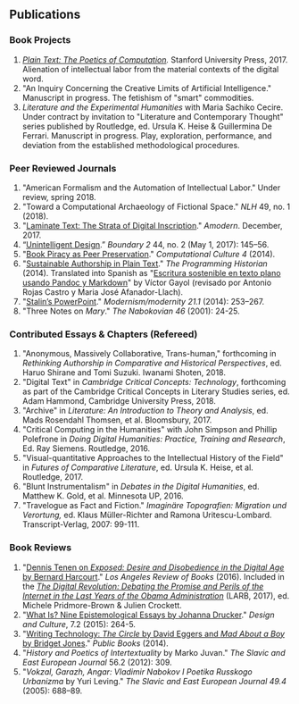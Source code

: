 ## Publications

### Book Projects

1. *[Plain Text: The Poetics of
   Computation](http://www.sup.org/books/title/?id=26821).* Stanford
University Press, 2017. Alienation of intellectual labor from the material
contexts of the digital word.
2. "An Inquiry Concerning the Creative Limits of Artificial Intelligence."
   Manuscript in progress. The fetishism of "smart" commodities.
3. *Literature and the Experimental Humanities* with Maria Sachiko Cecire.
   Under contract by invitation to "Literature and Contemporary Thought"
series published by Routledge, ed.  Ursula K. Heise & Guillermina De Ferrari.
Manuscript in progress. Play, exploration, performance, and deviation from the
established methodological procedures.

### Peer Reviewed Journals

1. "American Formalism and the Automation of Intellectual Labor." Under
   review, spring 2018.
1. "Toward a Computational Archaeology of Fictional Space." *NLH* 49, no. 1
   (2018).
2. "[Laminate Text: The Strata of Digital Inscription](http://amodern.net/article/laminate-text/)."
   *Amodern*. December, 2017.
3. “[Unintelligent
   Design](http://boundary2.dukejournals.org/content/44/2/145.abstract).”
*Boundary 2* 44, no. 2 (May 1, 2017): 145–56.
4. "[Book Piracy as Peer
   Preservation](http://computationalculture.net/article/book-piracy-as-peer-preservation)."
*Computational Culture 4* (2014).
5. "[Sustainable Authorship in Plain
   Text](http://programminghistorian.org/lessons/sustainable-authorship-in-plain-text-using-pandoc-and-markdown)."
*The Programming Historian* (2014). Translated into Spanish as "[Escritura
sostenible en texto plano usando Pandoc y
Markdown](http://programminghistorian.org/es/lecciones/escritura-sostenible-usando-pandoc-y-markdown)"
by Víctor Gayol (revisado por Antonio Rojas Castro y Maria José
Afanador-Llach).
6. "[Stalin’s
   PowerPoint](http://muse.jhu.edu/journals/modernism-modernity/v021/21.1.tenen.html)."
*Modernism/modernity 21.1* (2014): 253–267.
7. "Three Notes on *Mary*." *The Nabokovian 46* (2001): 24-25.

### Contributed Essays & Chapters (Refereed)

1. "Anonymous, Massively Collaborative, Trans-human," forthcoming in
   *Rethinking Authorship in Comparative and Historical Perspectives*, ed.
Haruo Shirane and Tomi Suzuki.  Iwanami Shoten, 2018.
2. "Digital Text" in *Cambridge Critical Concepts: Technology*, forthcoming as
   part of the Cambridge Critical Concepts in Literary Studies series, ed.
Adam Hammond, Cambridge University Press, 2018.
3. "Archive" in *Literature: An Introduction to Theory and Analysis*, ed. Mads
   Rosendahl Thomsen, et al. Bloomsbury, 2017.
4. "Critical Computing in the Humanities" with John Simpson and Phillip
   Polefrone in *Doing Digital Humanities: Practice, Training and Research*,
Ed. Ray Siemens. Routledge, 2016.
5. "Visual-quantitative Approaches to the Intellectual History of the Field"
   in *Futures of Comparative Literature*, ed. Ursula K. Heise, et al.
Routledge, 2017.
6. "Blunt Instrumentalism" in *Debates in the Digital Humanities*, ed.
   Matthew K. Gold, et al. Minnesota UP, 2016.
7. "Travelogue as Fact and Fiction." *Imaginäre Topografien: Migration und
   Verortung,* ed. Klaus Müller-Richter and Ramona Uritescu-Lombard.
Transcript-Verlag, 2007: 99-111.

### Book Reviews

1. "[Dennis Tenen on *Exposed: Desire and Disobedience in the Digital Age* by
   Bernard Harcourt](https://lareviewofbooks.org/review/opt-out)." *Los
Angeles Review of Books* (2016). Included in the [*The Digital Revolution:
Debating the Promise and Perils of the Internet in the Last Years of the Obama
Administration*](https://lareviewofbooks.org/article/los-angeles-review-of-books-digital-editions-the-digital-revolution-debating-the-promise-and-perils-of-the-internet-and-algorithmic-lives-in-the-last-years-of-the-obama-administration/)
(LARB, 2017), ed.  Michele Pridmore-Brown & Julien Crockett.
2. "[What Is? Nine Epistemological Essays by Johanna
   Drucker](http://www.tandfonline.com/doi/full/10.1080/17547075.2015.1051841#abstract)."
*Design and Culture*, 7.2 (2015): 264-5.
3. "[Writing Technology: *The Circle* by David Eggers and *Mad About a Boy* by
   Bridget Jones](http://www.publicbooks.org/fiction/writing-technology)."
*Public Books* (2014).
4. "*History and Poetics of Intertextuality* by Marko Juvan." *The Slavic and
   East European Journal* 56.2 (2012): 309.
5. "*Vokzal, Garazh, Angar: Vladimir Nabokov I Poetika Russkogo Urbanizma* by
   Yuri Leving." *The Slavic and East European Journal 49.4* (2005): 688–89.
